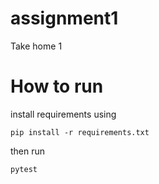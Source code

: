 # assignment1
Take home 1

# How to run


install requirements using 
```
pip install -r requirements.txt
```

then run
```
pytest
```